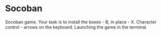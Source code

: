 # Socoban
Socoban game. Your task is to install the boxes - B, in place - X.
Character control - arrows on the keyboard. Launching the game in the terminal.
